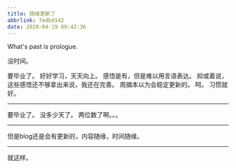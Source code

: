 ```yaml
---
title: 随缘更新了
abbrlink: 7edbd142
date: 2020-04-19 09:42:36
---
```

What's past is prologue.

<!--more-->没时间。
要毕业了。
好好学习，天天向上。
感悟是有，但是难以用言语表达。
抑或着说，这些感悟还不够拿出来说，我还在完善。
周摘本以为会稳定更新的。
呵。
习惯就好。


----------
要毕业了。
没多少天了。
两位数了啊。。。


----------
但是blog还是会有更新的，内容随缘，时间随缘。


----------
就这样。